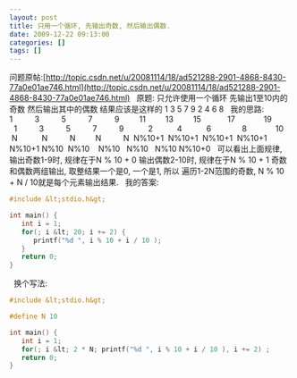 ```yaml
---
layout: post
title: 只用一个循环, 先输出奇数, 然后输出偶数.
date: 2009-12-22 09:13:00
categories: []
tags: []
---
```

问题原帖:[http://topic.csdn.net/u/20081114/18/ad521288-2901-4868-8430-77a0e01ae746.html](http://topic.csdn.net/u/20081114/18/ad521288-2901-4868-8430-77a0e01ae746.html)
 
原题:
只允许使用一个循环
先输出1至10内的奇数
然后输出其中的偶数
结果应该是这样的
1
3
5
7
9
2
4
6
8
 
我的思路:
  1          3          5          7          9         11         13         15            17             19
  1          3          5          7          9           2           4           6              8             10
 N           N          N         N          N  N%10+1  N%10+1  N%10+1  N%10+1  N%10+1
N%10  N%10    N%10   N%10   N%10
N%10+0
 
可以看出上面规律, 输出奇数1-9时, 规律在于N % 10 + 0
输出偶数2-10时, 规律在于N % 10 + 1
奇数和偶数两组输出, 取整结果一个是0, 一个是1, 所以
遍历1-2N范围的奇数, N % 10 + N / 10就是每个元素输出结果.
 
我的答案:

```cpp
#include &lt;stdio.h&gt;

int main() {
   int i = 1;
   for(; i &lt; 20; i += 2) {
      printf("%d ", i % 10 + i / 10 );
   }
   return 0;
}
```

 
换个写法:

```cpp
#include &lt;stdio.h&gt;

#define N 10

int main() {
   int i = 1;
   for(; i &lt; 2 * N; printf("%d ", i % 10 + i / 10 ), i += 2) ;
   return 0;
}
```

